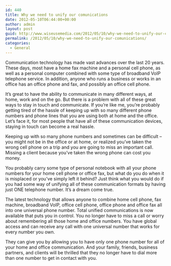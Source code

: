 ```yaml
---
id: 440
title: Why we need to unify our comunications
date: 2012-05-10T06:44:00+00:00
author: admin
layout: post
guid: http://www.wiseusemedia.com/2012/05/10/why-we-need-to-unify-our-comunications/
permalink: /2012/05/10/why-we-need-to-unify-our-comunications/
categories:
  - General
---
```

Communication technology has made vast advances over the last 20 years. These days, most have a home fax machine and a personal cell phone, as well as a personal computer combined with some type of broadband VoIP telephone service. In addition, anyone who runs a business or works in an office has an office phone and fax, and possibly an office cell phone.

It&#8217;s great to have the ability to communicate in many different ways, at home, work and on the go. But there is a problem with all of these great ways to stay in touch and communicate. If you&#8217;re like me, you&#8217;re probably getting tired of the hassle of keeping up with so many different phone numbers and phone lines that you are using both at home and the office. Let&#8217;s face it, for most people that have all of these communication devices, staying in touch can become a real hassle.

Keeping up with so many phone numbers and sometimes can be difficult &#8211; you might not be in the office or at home, or realized you&#8217;ve taken the wrong cell phone on a trip and you are going to miss an important call. Missing a client because you&#8217;ve taken the wrong phone can cost you money.

You probably carry some type of personal notebook with all your phone numbers for your home cell phone or office fax, but what do you do when it is misplaced or you&#8217;ve simply left it behind? Just think what you would do if you had some way of unifying all of these communication formats by having just ONE telephone number. It&#8217;s a dream come true.

The latest technology that allows anyone to combine home cell phone, fax machine, broadband VoIP, office cell phone, office phone and office fax all into one universal phone number. Total unified communications is now available that puts you in control. You no longer have to miss a call or worry about remembering all those home and office numbers. You have global access and can receive any call with one universal number that works for every number you own.

They can give you by allowing you to have only one phone number for all of your home and office communication. And your family, friends, business partners, and clients will be thrilled that they no longer have to dial more than one number to get in contact with you.